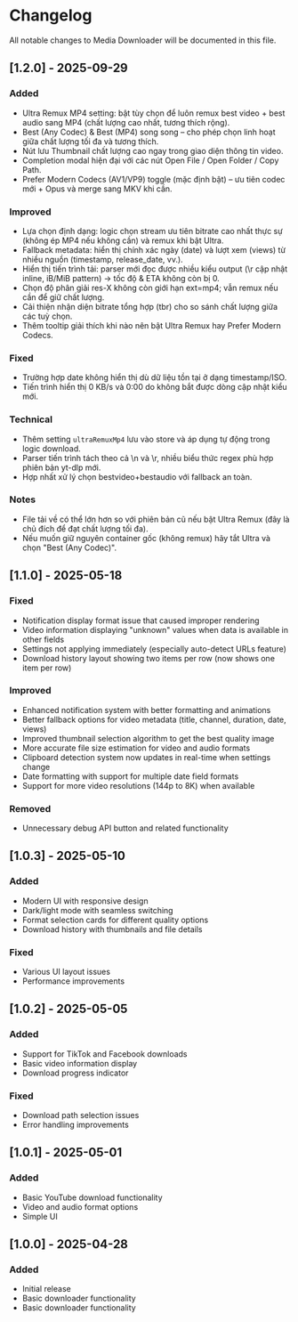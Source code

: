 <!-- markdownlint-disable MD024 -->
# Changelog

All notable changes to Media Downloader will be documented in this file.

## [1.2.0] - 2025-09-29

### Added

- Ultra Remux MP4 setting: bật tùy chọn để luôn remux best video + best audio sang MP4 (chất lượng cao nhất, tương thích rộng).
- Best (Any Codec) & Best (MP4) song song – cho phép chọn linh hoạt giữa chất lượng tối đa và tương thích.
- Nút lưu Thumbnail chất lượng cao ngay trong giao diện thông tin video.
- Completion modal hiện đại với các nút Open File / Open Folder / Copy Path.
- Prefer Modern Codecs (AV1/VP9) toggle (mặc định bật) – ưu tiên codec mới + Opus và merge sang MKV khi cần.

### Improved

- Lựa chọn định dạng: logic chọn stream ưu tiên bitrate cao nhất thực sự (không ép MP4 nếu không cần) và remux khi bật Ultra.
- Fallback metadata: hiển thị chính xác ngày (date) và lượt xem (views) từ nhiều nguồn (timestamp, release_date, vv.).
- Hiển thị tiến trình tải: parser mới đọc được nhiều kiểu output (\r cập nhật inline, iB/MiB pattern) -> tốc độ & ETA không còn bị 0.
- Chọn độ phân giải res-X không còn giới hạn ext=mp4; vẫn remux nếu cần để giữ chất lượng.
- Cải thiện nhận diện bitrate tổng hợp (tbr) cho so sánh chất lượng giữa các tuỳ chọn.
- Thêm tooltip giải thích khi nào nên bật Ultra Remux hay Prefer Modern Codecs.

### Fixed

- Trường hợp date không hiển thị dù dữ liệu tồn tại ở dạng timestamp/ISO.
- Tiến trình hiển thị 0 KB/s và 0:00 do không bắt được dòng cập nhật kiểu mới.

### Technical

- Thêm setting `ultraRemuxMp4` lưu vào store và áp dụng tự động trong logic download.
- Parser tiến trình tách theo cả \n và \r, nhiều biểu thức regex phù hợp phiên bản yt-dlp mới.
- Hợp nhất xử lý chọn bestvideo+bestaudio với fallback an toàn.

### Notes

- File tải về có thể lớn hơn so với phiên bản cũ nếu bật Ultra Remux (đây là chủ đích để đạt chất lượng tối đa).
- Nếu muốn giữ nguyên container gốc (không remux) hãy tắt Ultra và chọn "Best (Any Codec)".

## [1.1.0] - 2025-05-18

### Fixed

- Notification display format issue that caused improper rendering
- Video information displaying "unknown" values when data is available in other fields
- Settings not applying immediately (especially auto-detect URLs feature)
- Download history layout showing two items per row (now shows one item per row)

### Improved

- Enhanced notification system with better formatting and animations
- Better fallback options for video metadata (title, channel, duration, date, views)
- Improved thumbnail selection algorithm to get the best quality image
- More accurate file size estimation for video and audio formats
- Clipboard detection system now updates in real-time when settings change
- Date formatting with support for multiple date field formats
- Support for more video resolutions (144p to 8K) when available

### Removed

- Unnecessary debug API button and related functionality

## [1.0.3] - 2025-05-10

### Added

- Modern UI with responsive design
- Dark/light mode with seamless switching
- Format selection cards for different quality options
- Download history with thumbnails and file details

### Fixed

- Various UI layout issues
- Performance improvements

## [1.0.2] - 2025-05-05

### Added

- Support for TikTok and Facebook downloads
- Basic video information display
- Download progress indicator

### Fixed

- Download path selection issues
- Error handling improvements

## [1.0.1] - 2025-05-01

### Added

- Basic YouTube download functionality
- Video and audio format options
- Simple UI

## [1.0.0] - 2025-04-28

### Added

- Initial release
- Basic downloader functionality
- Basic downloader functionality

